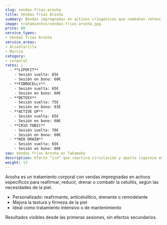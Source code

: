 ```yaml
---
slug: vendas-frias-arosha
title: Vendas frías Arosha
summary: Bendas impregnadas en activos criogénicos que combaten retención y celulitis.
image: tratamientos/vendas-frias-arosha.jpg
price: 60
service_types:
- Vendas frías Arosha
service_areas:
- Alcantarilla
- Murcia
category:
- corporal
rates: |
  - **LIPOFIT**
    - Sesión suelta: 65€
    - Sesión en bono: 60€
  - **FIBROCELL+**
    - Sesión suelta: 65€
    - Sesión en bono: 60€
  - **DETOXY**
    - Sesión suelta: 75€
    - Sesión en bono: 63€
  - **ACTIVE UP**
    - Sesión suelta: 65€
    - Sesión en bono: 60€
  - **CRIO TONIC**
    - Sesión suelta: 70€
    - Sesión en bono: 60€
  - **NIO DRAIN**
    - Sesión suelta: 65€
    - Sesión en bono: 60€
seo: Vendas frías Arosha en Takamaka
description: Efecto “ice” que reactiva circulación y aporta ligereza en una sesión de 45 min.
weight: 13
---
```


Arosha es un tratamiento corporal con vendas impregnadas en activos específicos para reafirmar, reducir, drenar o combatir la celulitis, según las necesidades de la piel.

- Personalizado: reafirmante, anticelulítico, drenante o remodelante
- Mejora la textura y firmeza de la piel
- Ideal como tratamiento intensivo o de mantenimiento

Resultados visibles desde las primeras sesiones, sin efectos secundarios.
